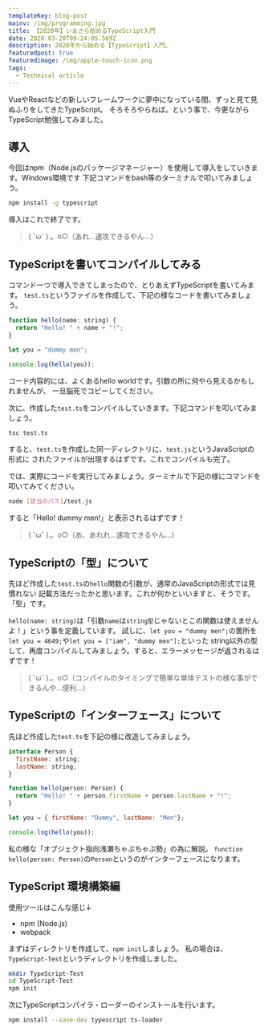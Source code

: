 ```yaml
---
templateKey: blog-post
mainv: /img/programming.jpg
title: 【2020年】いまさら始めるTypeScript入門
date: 2020-03-20T09:24:05.569Z
description: 2020年から始める【TypeScript】入門。
featuredpost: true
featuredimage: /img/apple-touch-icon.png
tags:
  - Technical article
---
```


VueやReactなどの新しいフレームワークに夢中になっている間、ずっと見て見ぬふりをしてきたTypeScript。
そろそろやらねば。という事で、今更ながらTypeScript勉強してみました。

## 導入
今回はnpm（Node.jsのパッケージマネージャー）を使用して導入をしていきます。Windows環境です
下記コマンドをbash等のターミナルで叩いてみましょう。

```bash
npm install -g typescript
```

導入はこれで終了です。
>( ˘ω˘ ).。o○（あれ…速攻できるやん…）

## TypeScriptを書いてコンパイルしてみる
コマンド一つで導入できてしまったので、とりあえずTypeScriptを書いてみます。
`test.ts`というファイルを作成して、下記の様なコードを書いてみましょう。
```javascript
function hello(name: string) {
  return "Hello! " + name + "!";
}

let you = "dummy men";

console.log(hello(you));
```
コード内容的には、よくあるhello worldです。引数の所に何やら見えるかもしれませんが、
一旦脳死でコピーしてください。

次に、作成した`test.ts`をコンパイルしていきます。下記コマンドを叩いてみましょう。
```bash
tsc test.ts
```
すると、`test.ts`を作成した同一ディレクトリに、`test.js`というJavaScriptの形式に
されたファイルが出現するはずです。これでコンパイルも完了。

では、実際にコードを実行してみましょう。ターミナルで下記の様にコマンドを叩いてみてください。
```bash
node [該当のパス]/test.js
```

すると「Hello! dummy men!」と表示されるはずです！
>( ˘ω˘ ).。o○（あ、あれれ…速攻できるやん…）

## TypeScriptの「型」について
先ほど作成した`test.ts`の`hello`関数の引数が、通常のJavaScriptの形式では見慣れない
記載方法だったかと思います。これが何かといいますと、そうです。「型」です。

`hello(name: string)`は「引数`name`は`string型`じゃないとこの関数は使えませんよ！」という事を定義しています。
試しに、`let you = "dummy men";`の箇所を`let you = 4649;`や`let you = ["iam", "dummy men"];`といった
string以外の型して、再度コンパイルしてみましょう。すると、エラーメッセージが返されるはずです！
>( ˘ω˘ ).。o○（コンパイルのタイミングで簡単な単体テストの様な事ができるんや…便利…）

## TypeScriptの「インターフェース」について
先ほど作成した`test.ts`を下記の様に改造してみましょう。
```javascript
interface Person {
  firstName: string;
  lastName: string; 
}

function hello(person: Person) {
  return "Hello! " + person.firstName + person.lastName + "!";
}

let you = { firstName: "Dummy", lastName: "Men"};

console.log(hello(you));
```
私の様な「オブジェクト指向浅瀬ちゃぷちゃぷ勢」の為に解説。
`function hello(person: Person)`の`Person`というのがインターフェースになります。


## TypeScript 環境構築編

使用ツールはこんな感じ↓
* npm (Node.js)
* webpack

まずはディレクトリを作成して、`npm init`しましょう。
私の場合は、`TypeScript-Test`というディレクトリを作成しました。
```bash
mkdir TypeScript-Test
cd TypeScript-Test
npm init
```

次にTypeScriptコンパイラ・ローダーのインストールを行います。
```bash
npm install --save-dev typescript ts-loader
```